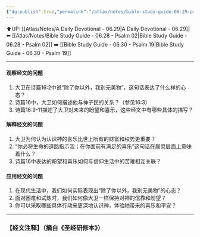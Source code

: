 ```yaml
---
{"dg-publish":true,"permalink":"/atlas/notes/bible-study-guide-06-29-psalm-16/"}
---
```


⬆️UP: [[Atlas/Notes/A Daily Devotional - 06.29\|A Daily Devotional - 06.29]]
⬅️ [[Atlas/Notes/Bible Study Guide - 06.28 - Psalm 02\|Bible Study Guide - 06.28 - Psalm 02]]
➡️ [[Bible Study Guide - 06.30 - Psalm 19\|Bible Study Guide - 06.30 - Psalm 19]] 

---

#### 观察经文的问题
1. 大卫在诗篇16:2中说“除了你以外，我别无美物”，这句话表达了什么样的心态？
2. 诗篇16中，大卫如何描述他与神子民的关系？（参见16:3）
3. 诗篇16:9-11描述了大卫对未来的盼望和喜乐，这些经文中有哪些具体的描写？

#### 解释经文的问题
1. 大卫为何认为认识神的喜乐比世上所有的财富和权势更重要？
2. “你必将生命的道路指示我；在你面前有满足的喜乐”这句话在属灵层面上意味着什么？
3. 诗篇16中表达的盼望和喜乐如何与信仰生活中的苦难相互关联？

#### 应用经文的问题
1. 在现代生活中，我们如何实际表现出“除了你以外，我别无美物”的心态？
2. 面对困难和试炼时，我们如何像大卫一样保持对神的信靠和盼望？
3. 你可以采取哪些具体行动来更深地认识神，体验祂带来的喜乐和平安？

---
### 【经文注释】（摘自《圣经研修本》）

